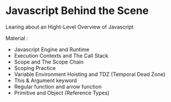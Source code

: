 # Javascript Behind the Scene

Learing about an Hight-Level Overview of Javascript

Material :

- Javascript Engine and Runtime
- Execution Contexts and The Call Stack
- Scope and The Scope Chain
- Scoping Practice
- Variable Environment Hoisting and TDZ (Temporal Dead Zone)
- This & Argument keyword
- Regular function and arrow function
- Primitive and Object (Reference Types)
